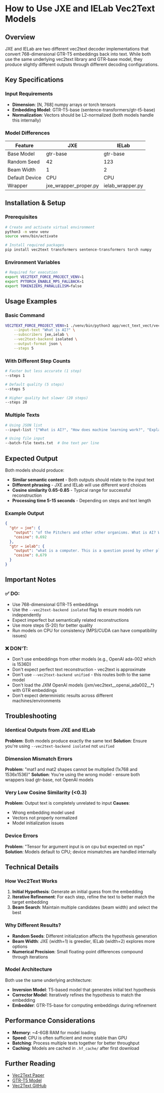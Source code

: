 # How to Use JXE and IELab Vec2Text Models

## Overview

JXE and IELab are two different vec2text decoder implementations that convert 768-dimensional GTR-T5 embeddings back into text. While both use the same underlying vec2text library and GTR-base model, they produce slightly different outputs through different decoding configurations.

## Key Specifications

### Input Requirements
- **Dimension**: [N, 768] numpy arrays or torch tensors
- **Embedding Model**: GTR-T5-base (sentence-transformers/gtr-t5-base)
- **Normalization**: Vectors should be L2-normalized (both models handle this internally)

### Model Differences

| Feature | JXE | IELab |
|---------|-----|-------|
| Base Model | gtr-base | gtr-base |
| Random Seed | 42 | 123 |
| Beam Width | 1 | 2 |
| Default Device | CPU | CPU |
| Wrapper | jxe_wrapper_proper.py | ielab_wrapper.py |

## Installation & Setup

### Prerequisites
```bash
# Create and activate virtual environment
python3 -m venv venv
source venv/bin/activate

# Install required packages
pip install vec2text transformers sentence-transformers torch numpy
```

### Environment Variables
```bash
# Required for execution
export VEC2TEXT_FORCE_PROJECT_VENV=1
export PYTORCH_ENABLE_MPS_FALLBACK=1
export TOKENIZERS_PARALLELISM=false
```

## Usage Examples

### Basic Command
```bash
VEC2TEXT_FORCE_PROJECT_VENV=1 ./venv/bin/python3 app/vect_text_vect/vec_text_vect_isolated.py \
    --input-text "What is AI?" \
    --subscribers jxe,ielab \
    --vec2text-backend isolated \
    --output-format json \
    --steps 5
```

### With Different Step Counts
```bash
# Faster but less accurate (1 step)
--steps 1

# Default quality (5 steps)
--steps 5

# Higher quality but slower (20 steps)
--steps 20
```

### Multiple Texts
```bash
# Using JSON list
--input-list '["What is AI?", "How does machine learning work?", "Explain neural networks"]'

# Using file input
--batch-file texts.txt  # One text per line
```

## Expected Output

Both models should produce:
- **Similar semantic content** - Both outputs should relate to the input text
- **Different phrasing** - JXE and IELab will use different word choices
- **Cosine similarity 0.65-0.85** - Typical range for successful reconstruction
- **Processing time 5-15 seconds** - Depending on steps and text length

### Example Output
```json
{
  "gtr → jxe": {
    "output": "of the Pitchers and other other organisms. What is AI? What is AI is the abbreviation of a computer, a",
    "cosine": 0.692
  },
  "gtr → ielab": {
    "output": "what is a computer. This is a question posed by other planets. The name AI is a variant of the Natural Language Processe",
    "cosine": 0.679
  }
}
```

## Important Notes

### ✅ DO:
- Use 768-dimensional GTR-T5 embeddings
- Use the `--vec2text-backend isolated` flag to ensure models run independently
- Expect imperfect but semantically related reconstructions
- Use more steps (5-20) for better quality
- Run models on CPU for consistency (MPS/CUDA can have compatibility issues)

### ❌ DON'T:
- Don't use embeddings from other models (e.g., OpenAI ada-002 which is 1536D)
- Don't expect perfect text reconstruction - vec2text is approximate
- Don't use `--vec2text-backend unified` - this routes both to the same model
- Don't load the JXM OpenAI models (jxm/vec2text__openai_ada002__*) with GTR embeddings
- Don't expect deterministic results across different machines/environments

## Troubleshooting

### Identical Outputs from JXE and IELab
**Problem**: Both models produce exactly the same text
**Solution**: Ensure you're using `--vec2text-backend isolated` not `unified`

### Dimension Mismatch Errors
**Problem**: "mat1 and mat2 shapes cannot be multiplied (1x768 and 1536x1536)"
**Solution**: You're using the wrong model - ensure both wrappers load gtr-base, not OpenAI models

### Very Low Cosine Similarity (<0.3)
**Problem**: Output text is completely unrelated to input
**Causes**:
- Wrong embedding model used
- Vectors not properly normalized
- Model initialization issues

### Device Errors
**Problem**: "Tensor for argument input is on cpu but expected on mps"
**Solution**: Models default to CPU; device mismatches are handled internally

## Technical Details

### How Vec2Text Works
1. **Initial Hypothesis**: Generate an initial guess from the embedding
2. **Iterative Refinement**: For each step, refine the text to better match the target embedding
3. **Beam Search**: Maintain multiple candidates (beam width) and select the best

### Why Different Results?
- **Random Seeds**: Different initialization affects the hypothesis generation
- **Beam Width**: JXE (width=1) is greedier, IELab (width=2) explores more options
- **Numerical Precision**: Small floating-point differences compound through iterations

### Model Architecture
Both use the same underlying architecture:
- **Inversion Model**: T5-based model that generates initial text hypothesis
- **Corrector Model**: Iteratively refines the hypothesis to match the embedding
- **Embedder**: GTR-T5-base for computing embeddings during refinement

## Performance Considerations

- **Memory**: ~4-6GB RAM for model loading
- **Speed**: CPU is often sufficient and more stable than GPU
- **Batching**: Process multiple texts together for better throughput
- **Caching**: Models are cached in `.hf_cache/` after first download

## Further Reading

- [Vec2Text Paper](https://arxiv.org/abs/2310.06816)
- [GTR-T5 Model](https://huggingface.co/sentence-transformers/gtr-t5-base)
- [Vec2Text GitHub](https://github.com/jxmorris12/vec2text)